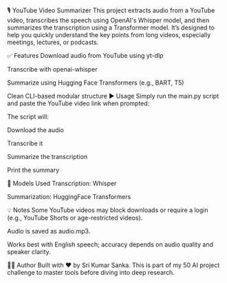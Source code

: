 🎙️ YouTube Video Summarizer
This project extracts audio from a YouTube video, transcribes the speech using OpenAI's Whisper model, and then summarizes the transcription using a Transformer model. It’s designed to help you quickly understand the key points from long videos, especially meetings, lectures, or podcasts.

✅ Features
Download audio from YouTube using yt-dlp

Transcribe with openai-whisper

Summarize using Hugging Face Transformers (e.g., BART, T5)

Clean CLI-based modular structure
▶️ Usage
Simply run the main.py script and paste the YouTube video link when prompted:

The script will:

Download the audio

Transcribe it

Summarize the transcription

Print the summary

🧠 Models Used
Transcription: Whisper

Summarization: HuggingFace Transformers

💡 Notes
Some YouTube videos may block downloads or require a login (e.g., YouTube Shorts or age-restricted videos).

Audio is saved as audio.mp3.

Works best with English speech; accuracy depends on audio quality and speaker clarity.

🧑‍💻 Author
Built with ❤️ by Sri Kumar Sanka. This is part of my 50 AI project challenge to master tools before diving into deep research.
